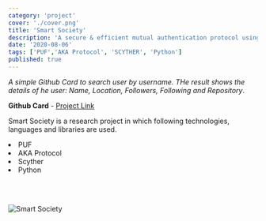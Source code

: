 ```yaml
---
category: 'project'
cover: './cover.png'
title: 'Smart Society'
description: 'A secure & efficient mutual authentication protocol using PUFs for smart societies with performance & security analysis via Scyther simulation.'
date: '2020-08-06'
tags: ['PUF','AKA Protocol', 'SCYTHER', 'Python']
published: true
---
```

_A simple Github Card to search user by username. THe result shows the details of he user: Name, Location, Followers, Following and Repository_.

**Github Card** - <a href="https://github.com/PMall09/PUF-based-Light-Weight-Authentication-Protocol-for-Smart-Societies" target="_blank">Project Link</a>

Smart Society is a research project in which following technologies, languages and libraries are used. <br />

<li> PUF 
<li> AKA Protocol
<li> Scyther
<li> Python

<br/> <br/>

![Smart Society](./cover.png)
